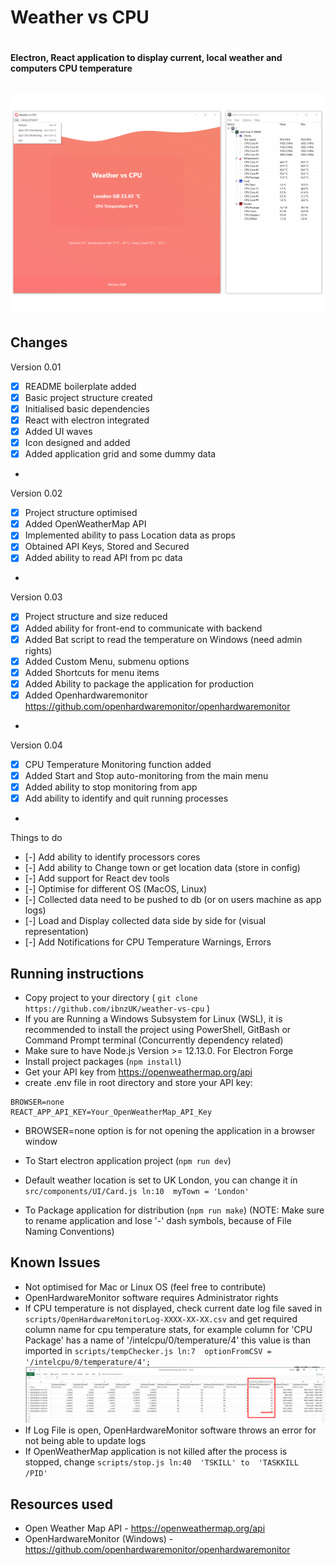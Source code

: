 # Weather vs CPU <h1>


#### Electron, React application to display current, local weather and computers CPU temperature <h6>


![Preview](src/assets/screenshot.png)
- 
## Changes

Version 0.01
- [x] README boilerplate added
- [x] Basic project structure created
- [x] Initialised basic dependencies 
- [x] React with electron integrated
- [x] Added UI waves
- [x] Icon designed and added
- [x] Added application grid and some dummy data
* 
Version 0.02
- [x] Project structure optimised 
- [x] Added OpenWeatherMap API 
- [x] Implemented ability to pass Location data as props
- [x] Obtained API Keys, Stored and Secured
- [x] Added ability to read API from pc data

* 
Version 0.03
- [x] Project structure and size reduced
- [x] Added ability for front-end to communicate with backend 
- [x] Added Bat script to read the temperature on Windows (need admin rights)
- [x] Added Custom Menu, submenu options
- [x] Added Shortcuts for menu items
- [x] Added Ability to package the application for production
- [x] Added Openhardwaremonitor https://github.com/openhardwaremonitor/openhardwaremonitor
* 
Version 0.04
- [x] CPU Temperature Monitoring function added
- [x] Added Start and Stop auto-monitoring from the main menu
- [x] Added ability to stop monitoring from app
- [x] Add ability to identify and quit running processes 

* 
Things to do

- [-] Add ability to identify processors cores
- [-] Add ability to Change town or get location data (store in config)
- [-] Add support for React dev tools
- [-] Optimise for different OS (MacOS, Linux)
- [-] Collected data need to be pushed to db (or on users machine as app logs)
- [-] Load and Display collected data side by side for (visual representation)
- [-] Add Notifications for CPU Temperature Warnings, Errors


## Running instructions
* Copy project to your directory ( `git clone https://github.com/ibnzUK/weather-vs-cpu` )
* If you are Running a Windows Subsystem for Linux (WSL), it is recommended to install the project using PowerShell, GitBash or Command Prompt terminal (Concurrently dependency related) 
* Make sure to have Node.js Version >= 12.13.0. For Electron Forge 
* Install project packages (`npm install`)
* Get your API key from https://openweathermap.org/api
* create .env file in root directory and store your API key:
```
BROWSER=none
REACT_APP_API_KEY=Your_OpenWeatherMap_API_Key
``` 
* BROWSER=none option is for not opening the application in a browser window
* To Start electron application project (`npm run dev`)
* Default weather location is set to UK London, you can change it in `src/components/UI/Card.js ln:10  myTown = 'London'`
   
* To Package application for distribution (`npm run make`)  (NOTE: Make sure to rename application and lose '-' dash symbols, because of File Naming Conventions)

## Known Issues
* Not optimised for Mac or Linux OS (feel free to contribute)
* OpenHardwareMonitor software requires Administrator rights
* If CPU temperature is not displayed, check current date log file saved in `scripts/OpenHardwareMonitorLog-XXXX-XX-XX.csv` and get required column name for cpu temperature stats, for example column for 'CPU Package' has a name of  '/intelcpu/0/temperature/4' this value is than imported in `scripts/tempChecker.js ln:7  optionFromCSV = '/intelcpu/0/temperature/4';`
![Logs](src/assets/logs.png)
* If Log File is open, OpenHardwareMonitor software throws an error for not being able to update logs
* If OpenWeatherMap application is not killed after the process is stopped, change `scripts/stop.js ln:40  'TSKILL' to  'TASKKILL /PID' `
 
## Resources used 
   
* Open Weather Map API  - https://openweathermap.org/api
*  OpenHardwareMonitor (Windows) - https://github.com/openhardwaremonitor/openhardwaremonitor